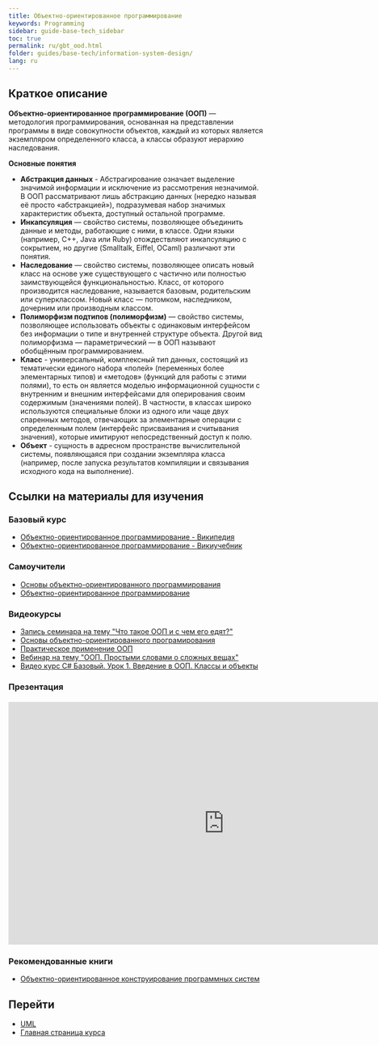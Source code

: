 ```yaml
---
title: Объектно-ориентированное программирование
keywords: Programming
sidebar: guide-base-tech_sidebar
toc: true
permalink: ru/gbt_ood.html
folder: guides/base-tech/information-system-design/
lang: ru
---
```


## Краткое описание

**Объектно-ориентированное программирование (ООП)** — методология программирования, основанная на представлении программы в виде совокупности объектов, каждый из которых является экземпляром определенного класса, а классы образуют иерархию наследования.

**Основные понятия**
* **Абстракция данных** - Абстрагирование означает выделение значимой информации и исключение из рассмотрения незначимой. В ООП рассматривают лишь абстракцию данных (нередко называя её просто «абстракцией»), подразумевая набор значимых характеристик объекта, доступный остальной программе.
* **Инкапсуляция** — свойство системы, позволяющее объединить данные и методы, работающие с ними, в классе. Одни языки (например, С++, Java или Ruby) отождествляют инкапсуляцию с сокрытием, но другие (Smalltalk, Eiffel, OCaml) различают эти понятия.
* **Наследование** — свойство системы, позволяющее описать новый класс на основе уже существующего с частично или полностью заимствующейся функциональностью. Класс, от которого производится наследование, называется базовым, родительским или суперклассом. Новый класс — потомком, наследником, дочерним или производным классом.
* **Полиморфизм подтипов (полиморфизм)** — свойство системы, позволяющее использовать объекты с одинаковым интерфейсом без информации о типе и внутренней структуре объекта. Другой вид полиморфизма — параметрический — в ООП называют обобщённым программированием.
* **Класс** - универсальный, комплексный тип данных, состоящий из тематически единого набора «полей» (переменных более элементарных типов) и «методов» (функций для работы с этими полями), то есть он является моделью информационной сущности с внутренним и внешним интерфейсами для оперирования своим содержимым (значениями полей). В частности, в классах широко используются специальные блоки из одного или чаще двух спаренных методов, отвечающих за элементарные операции с определенным полем (интерфейс присваивания и считывания значения), которые имитируют непосредственный доступ к полю. 
* **Объект** - сущность в адресном пространстве вычислительной системы, появляющаяся при создании экземпляра класса (например, после запуска результатов компиляции и связывания исходного кода на выполнение).

##  Ссылки на материалы для изучения
### Базовый курс

* [Объектно-ориентированное программирование - Википедия](https://ru.wikipedia.org/wiki/%D0%9E%D0%B1%D1%8A%D0%B5%D0%BA%D1%82%D0%BD%D0%BE-%D0%BE%D1%80%D0%B8%D0%B5%D0%BD%D1%82%D0%B8%D1%80%D0%BE%D0%B2%D0%B0%D0%BD%D0%BD%D0%BE%D0%B5_%D0%BF%D1%80%D0%BE%D0%B3%D1%80%D0%B0%D0%BC%D0%BC%D0%B8%D1%80%D0%BE%D0%B2%D0%B0%D0%BD%D0%B8%D0%B5)
* [Объектно-ориентированное программирование - Викиучебник](https://ru.wikibooks.org/wiki/%D0%9E%D0%B1%D1%8A%D0%B5%D0%BA%D1%82%D0%BD%D0%BE-%D0%BE%D1%80%D0%B8%D0%B5%D0%BD%D1%82%D0%B8%D1%80%D0%BE%D0%B2%D0%B0%D0%BD%D0%BD%D0%BE%D0%B5_%D0%BF%D1%80%D0%BE%D0%B3%D1%80%D0%B0%D0%BC%D0%BC%D0%B8%D1%80%D0%BE%D0%B2%D0%B0%D0%BD%D0%B8%D0%B5)

### Самоучители

* [Основы объектно-ориентированного программирования](https://professorweb.ru/my/csharp/charp_theory/level3/3_1.php)
* [Объектно-ориентированное программирование](https://metanit.com/sharp/tutorial/3.1.php)

### Видеокурсы

* [Запись семинара на тему "Что такое ООП и с чем его едят?"](https://www.youtube.com/watch?v=ydPHlM43kKM)
* [Основы объектно-ориентированного програмирования](https://www.youtube.com/watch?v=QZTn7LQk1eg&list=PL6LDsbZOeyrx462VmH18qS0a9Dw9LwpSu)
* [Практическое применение ООП](https://www.youtube.com/watch?v=BmJH3I3McOs)
* [Вебинар на тему "ООП. Простыми словами о сложных вещах"](https://www.youtube.com/watch?v=atjD9GQcFhs)
* [Видео курс C# Базовый. Урок 1. Введение в ООП. Классы и объекты](https://www.youtube.com/watch?v=x0udrpe_gZE)

### Презентация

<div class="thumb-wrap" style="margin-top: 20px; margin-bottom: 20px">
  <iframe width="854" height="480" id="iframe_container" src="https://prezi.com/embed/q2b_ru9d1clq/?bgcolor=ffffff&amp;lock_to_path=0&amp;autoplay=0&amp;autohide_ctrls=0&amp;landing_data=bHVZZmNaNDBIWnNjdEVENDRhZDFNZGNIUE1UM0xkVmhmSVd4VW5RZEFTOFFyVWYvNmQzYjhTU1A1NjNYZFZOS2UwMD0&amp;landing_sign=X2R8nh1mXAaWDkz5gqp5YDsBlP7G-l4PwabqXSQU8sg" frameborder="0" allowfullscreen="" webkitAllowFullScreen="" mozAllowFullscreen=""></iframe>
</div>

### Рекомендованные книги

* [Объектно-ориентированное конструирование программных систем](http://www.ozon.ru/context/detail/id/2336754/)

## Перейти

* [UML](gbt_uml.html)
* [Главная страница курса](gbt_landing-page.html)
